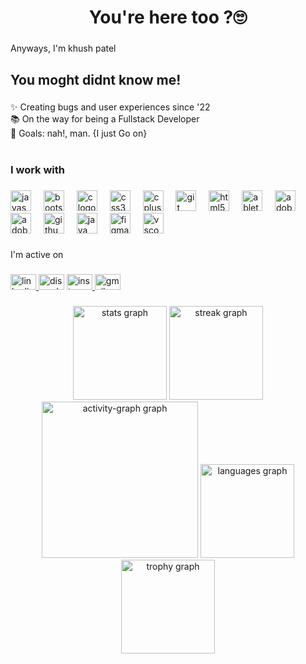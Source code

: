 <h1 align="center">You're here too ?🙄</h1>

###

<p align="left">Anyways, I'm khush patel</p>

###

<h2 align="left">You moght didnt know me!</h2>

###

<p align="left">✨ Creating bugs and user experiences since '22 <br>📚 On the way for being a Fullstack Developer<br>🎯 Goals: nah!, man. {I just Go on}</p>

###

<h1 align="left"></h1>

###

<h3 align="left">I work with</h3>

###

<div align="left">
  <img src="https://cdn.jsdelivr.net/gh/devicons/devicon/icons/javascript/javascript-original.svg" height="33" alt="javascript logo"  />
  <img width="12" />
  <img src="https://cdn.jsdelivr.net/gh/devicons/devicon/icons/bootstrap/bootstrap-original.svg" height="33" alt="bootstrap logo"  />
  <img width="12" />
  <img src="https://cdn.jsdelivr.net/gh/devicons/devicon/icons/c/c-original.svg" height="33" alt="c logo"  />
  <img width="12" />
  <img src="https://cdn.jsdelivr.net/gh/devicons/devicon/icons/css3/css3-original.svg" height="33" alt="css3 logo"  />
  <img width="12" />
  <img src="https://cdn.jsdelivr.net/gh/devicons/devicon/icons/cplusplus/cplusplus-original.svg" height="33" alt="cplusplus logo"  />
  <img width="12" />
  <img src="https://cdn.jsdelivr.net/gh/devicons/devicon/icons/git/git-original.svg" height="33" alt="git logo"  />
  <img width="12" />
  <img src="https://cdn.jsdelivr.net/gh/devicons/devicon/icons/html5/html5-original.svg" height="33" alt="html5 logo"  />
  <img width="12" />
  <img src="https://img.shields.io/badge/Ableton Live-000000?logo=abletonlive&logoColor=white&style=for-the-badge" height="33" alt="abletonlive logo"  />
  <img width="12" />
  <img src="https://skillicons.dev/icons?i=pr" height="33" alt="adobepremierepro logo"  />
  <img width="12" />
  <img src="https://skillicons.dev/icons?i=ps" height="33" alt="adobephotoshop logo"  />
  <img width="12" />
  <img src="https://skillicons.dev/icons?i=github" height="33" alt="github logo"  />
  <img width="12" />
  <img src="https://cdn.jsdelivr.net/gh/devicons/devicon/icons/java/java-original-wordmark.svg" height="33" alt="java logo"  />
  <img width="12" />
  <img src="https://cdn.jsdelivr.net/gh/devicons/devicon/icons/figma/figma-original.svg" height="33" alt="figma logo"  />
  <img width="12" />
  <img src="https://cdn.jsdelivr.net/gh/devicons/devicon/icons/vscode/vscode-original.svg" height="33" alt="vscode logo"  />
</div>

###

<p align="left">I'm active on</p>

###

<div align="left">
  <a href="https://https://www.linkedin.com/in/khushpatel00/" target="_blank">
    <img src="https://raw.githubusercontent.com/maurodesouza/profile-readme-generator/master/src/assets/icons/social/linkedin/default.svg" width="41" height="25" alt="linkedin logo"  />
  </a>
  <img src="https://raw.githubusercontent.com/maurodesouza/profile-readme-generator/master/src/assets/icons/social/discord/default.svg" width="41" height="25" alt="discord logo"  />
  <a href="https://www.instagram.com/khush_x64.exe/" target="_blank">
    <img src="https://raw.githubusercontent.com/maurodesouza/profile-readme-generator/master/src/assets/icons/social/instagram/default.svg" width="41" height="25" alt="instagram logo"  />
  </a>
  <img src="https://raw.githubusercontent.com/maurodesouza/profile-readme-generator/master/src/assets/icons/social/gmail/default.svg" width="41" height="25" alt="gmail logo"  />
</div>

###

<div align="center">
  <img src="https://github-readme-stats.vercel.app/api?username=khushpatel00&hide_title=false&hide_rank=false&show_icons=true&include_all_commits=true&count_private=true&disable_animations=false&theme=dracula&locale=en&hide_border=true&order=1" height="150" alt="stats graph"  />
  <img src="https://streak-stats.demolab.com?user=khushpatel00&locale=en&mode=daily&theme=dracula&hide_border=true&border_radius=5&order=3" height="150" alt="streak graph"  />
  <img src="https://github-readme-activity-graph.vercel.app/graph?username=khushpatel00&radius=16&theme=react&area=false&order=5&hide_border=true&hide_title=false" height="250" alt="activity-graph graph"  />
  <img src="https://github-readme-stats.vercel.app/api/top-langs?username=khushpatel00&locale=en&hide_title=false&layout=compact&card_width=320&langs_count=5&theme=dracula&hide_border=true&order=2" height="150" alt="languages graph"  />
  <img src="https://github-profile-trophy.vercel.app?username=khushpatel00&theme=dark_dimmed&column=2&row=1&margin-w=5&margin-h=9&no-bg=false&no-frame=true&order=4" height="150" alt="trophy graph"  />
</div>

###

